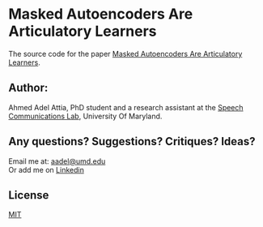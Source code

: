 # Masked Autoencoders Are Articulatory Learners

The source code for the paper [Masked Autoencoders Are Articulatory Learners](https://arxiv.org/abs/2210.15195).

## Author:
Ahmed Adel Attia, PhD student and a research assistant at the [Speech Communications Lab](https://scl.umd.edu/), University Of Maryland.


## Any questions? Suggestions? Critiques? Ideas?
Email me at: aadel@umd.edu \
Or add me on [Linkedin](https://www.linkedin.com/in/ahmed-adel-attia-485796122/details/skills/)

## License

[MIT](https://choosealicense.com/licenses/mit/)